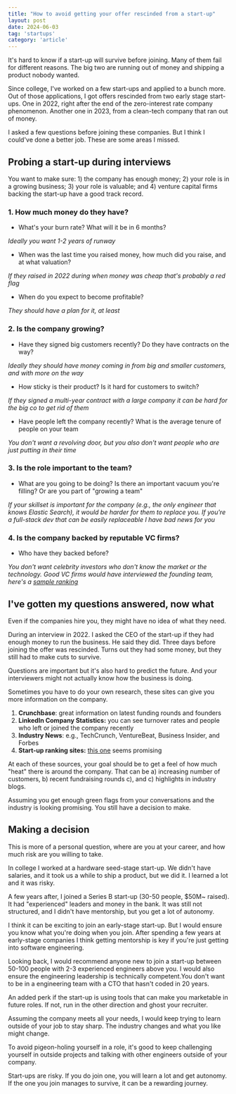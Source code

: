 ```yaml
---
title: "How to avoid getting your offer rescinded from a start-up"
layout: post
date: 2024-06-03
tag: 'startups'
category: 'article'
---
```


It's hard to know if a start-up will survive before joining. Many of them fail for different reasons. The big two are running out of money and shipping a product nobody wanted.

Since college, I've worked on a few start-ups and applied to a bunch more. Out of those applications, I got offers rescinded from two early stage start-ups. One in 2022, right after the end of the zero-interest rate company phenomenon. Another one in 2023, from a clean-tech company that ran out of money.

I asked a few questions before joining these companies. But I think I could've done a better job. These are some areas I missed.

## Probing a start-up during interviews

You want to make sure: 1) the company has enough money; 2) your role is in a growing business; 3) your role is valuable; and 4) venture capital firms backing the start-up have a good track record.

### 1. How much money do they have?

- What's your burn rate? What will it be in 6 months? 

*Ideally you want 1-2 years of runway*

- When was the last time you raised money, how much did you raise, and at what valuation? 

*If they raised in 2022 during when money was cheap that's probably a red flag*

- When do you expect to become profitable? 

*They should have a plan for it, at least*

### 2. Is the company growing?

- Have they signed big customers recently? Do they have contracts on the way? 

*Ideally they should have money coming in from big and smaller customers, and with more on the way*

- How sticky is their product? Is it hard for customers to switch?

*If they signed a multi-year contract with a large company it can be hard for the big co to get rid of them*
 
- Have people left the company recently? What is the average tenure of people on your team

*You don't want a revolving door, but you also don't want people who are just putting in their time*

### 3. Is the role important to the team?

- What are you going to be doing? Is there an important vacuum you're filling? Or are you part of "growing a team"

*If your skillset is important for the company (e.g., the only engineer that knows Elastic Search), it would be harder for them to replace you. If you're a full-stack dev that can be easily replaceable I have bad news for you*

### 4. Is the company backed by reputable VC firms?

- Who have they backed before?

*You don't want celebrity investors who don't know the market or the technology. Good VC firms would have interviewed the founding team, here's a [sample ranking](https://dealroom.co/guides/vc-investor-ranking)*

## I've gotten my questions answered, now what

Even if the companies hire you, they might have no idea of what they need. 

During an interview in 2022. I asked the CEO of the start-up if they had enough money to run the business. He said they did. Three days before joining the offer was rescinded. Turns out they had some money, but they still had to make cuts to survive.

Questions are important but it's also hard to predict the future. And your interviewers might not actually know how the business is doing.

Sometimes you have to do your own research, these sites can give you more information on the company.

1. **Crunchbase**: great information on latest funding rounds and founders 
2. **LinkedIn Company Statistics:** you can see turnover rates and people who left or joined the company recently
3. **Industry News**: e.g., TechCrunch, VentureBeat, Business Insider, and Forbes
4. **Start-up ranking sites:** [this one](https://www.joinprospect.com) seems promising

At each of these sources, your goal should be to get a feel of how much "heat" there is around the company. That can be a) increasing number of customers, b) recent fundraising rounds c), and c) highlights in industry blogs.

Assuming you get enough green flags from your conversations and the industry is looking promising. You still have a decision to make.

## Making a decision

This is more of a personal question, where are you at your career, and how much risk are you willing to take. 

In college I worked at a hardware seed-stage start-up. We didn't have salaries, and it took us a while to ship a product, but we did it. I learned a lot and it was risky.

A few years after, I joined a Series B start-up (30-50 people, $50M~ raised). It had "experienced" leaders and money in the bank. It was still not structured, and I didn't have mentorship, but you get a lot of autonomy. 

I think it can be exciting to join an early-stage start-up. But I would ensure you know what you're doing when you join. After spending a few years at early-stage companies I think getting mentorship is key if you're just getting into software engineering. 

Looking back, I would recommend anyone new to join a start-up between 50-100 people with 2-3 experienced engineers above you. I would also ensure the engineering leadership is technically competent.You don't want to be in a engineering team with a CTO that hasn't coded in 20 years. 

An added perk if the start-up is using tools that can make you marketable in future roles. If not, run in the other direction and ghost your recruiter.

Assuming the company meets all your needs, I would keep trying to learn outside of your job to stay sharp. The industry changes and what you like might change. 

To avoid pigeon-holing yourself in a role, it's good to keep challenging yourself in outside projects and talking with other engineers outside of your company.  

Start-ups are risky. If you do join one, you will learn a lot and get autonomy. If the one you join manages to survive, it can be a rewarding journey.